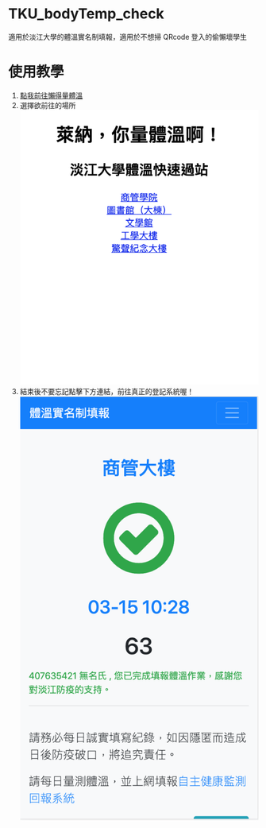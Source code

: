 # TKU_bodyTemp_check

適用於淡江大學的體溫實名制填報，適用於不想掃 QRcode 登入的偷懶壞學生

# 使用教學

1. [點我前往懶得量體溫](https://tillmac.github.io/TKU_bodyTemp_check/)
2. 選擇欲前往的場所
   ![image](img/tutorial_1.png)
3. 結束後不要忘記點擊下方連結，前往真正的登記系統喔！
   ![image](img/tutorial_2.png)
